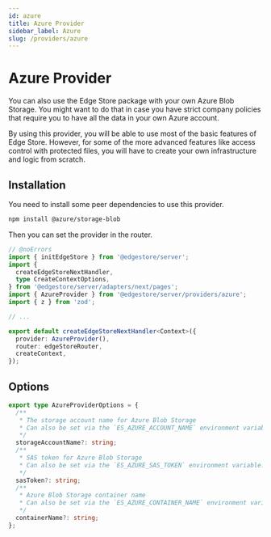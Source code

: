 ```yaml
---
id: azure
title: Azure Provider
sidebar_label: Azure
slug: /providers/azure
---
```


# Azure Provider

You can also use the Edge Store package with your own Azure Blob Storage. You might want to do that in case you have strict company policies that require you to have all the data in your own Azure account.

By using this provider, you will be able to use most of the basic features of Edge Store. However, for some of the more advanced features like access control with protected files, you will have to create your own infrastructure and logic from scratch.

## Installation

You need to install some peer dependencies to use this provider.

```bash
npm install @azure/storage-blob
```

Then you can set the provider in the router.

```ts twoslash {6, 12}
// @noErrors
import { initEdgeStore } from '@edgestore/server';
import {
  createEdgeStoreNextHandler,
  type CreateContextOptions,
} from '@edgestore/server/adapters/next/pages';
import { AzureProvider } from '@edgestore/server/providers/azure';
import { z } from 'zod';

// ...

export default createEdgeStoreNextHandler<Context>({
  provider: AzureProvider(),
  router: edgeStoreRouter,
  createContext,
});
```

## Options

```ts
export type AzureProviderOptions = {
  /**
   * The storage account name for Azure Blob Storage
   * Can also be set via the `ES_AZURE_ACCOUNT_NAME` environment variable.
   */
  storageAccountName?: string;
  /**
   * SAS token for Azure Blob Storage
   * Can also be set via the `ES_AZURE_SAS_TOKEN` environment variable.
   */
  sasToken?: string;
  /**
   * Azure Blob Storage container name
   * Can also be set via the `ES_AZURE_CONTAINER_NAME` environment variable.
   */
  containerName?: string;
};
```
